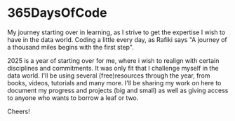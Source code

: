 # 365DaysOfCode
My journey starting over in learning, as I strive to get the expertise I wish to have in the data world. Coding a little every day, as Rafiki says "A journey of a thousand miles begins with the first step".


2025 is a year of starting over for me, where i wish to realign with certain disciplines and commitments. It was only fit that I challenge myself in the data world. I'll be using several (free)resources through the year, from books, videos, tutorials and many more. I'll be sharing my work on here to document my progress and projects (big and small) as well as giving access to anyone who wants to borrow a leaf or two.

Cheers!
